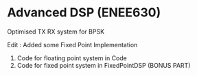 # Advanced DSP (ENEE630)

Optimised TX RX system for BPSK

Edit : Added some Fixed Point Implementation


1. Code for floating point system in Code
2. Code for fixed point system in FixedPointDSP (BONUS PART)
